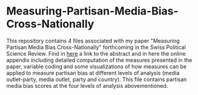 # Measuring-Partisan-Media-Bias-Cross-Nationally
This repository contains 4 files associated with my paper "Measuring Partisan Media Bias Cross-Nationally" forthcoming in the Swiss Political Science Review. Find in <a href="url">here</a> a link to the abstract and in here the online appendix including detailed computation of the measures presented in the paper, variable coding and some visualizations of how measures can be applied to measure partisan bias at different levels of analysis (media outlet-party, media outlet, party and country). This file contains partisan media bias scores at the four levels of analysis abovementioned.
